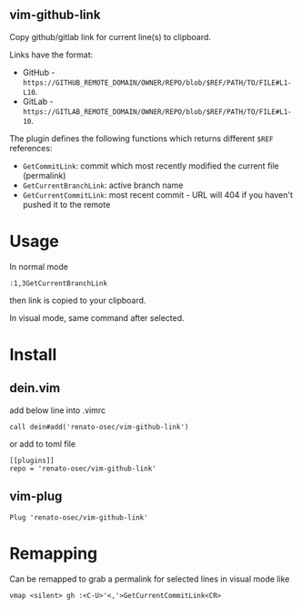 vim-github-link
---

Copy github/gitlab link for current line(s) to clipboard.

Links have the format:

- GitHub - `https://GITHUB_REMOTE_DOMAIN/OWNER/REPO/blob/$REF/PATH/TO/FILE#L1-L10`.
- GitLab - `https://GITLAB_REMOTE_DOMAIN/OWNER/REPO/blob/$REF/PATH/TO/FILE#L1-10`.

The plugin defines the following functions which returns different `$REF` references:

- `GetCommitLink`: commit which most recently modified the current file (permalink)
- `GetCurrentBranchLink`: active branch name
- `GetCurrentCommitLink`: most recent commit - URL will 404 if you haven't pushed it to the remote

# Usage
In normal mode

```
:1,3GetCurrentBranchLink
```
then link is copied to your clipboard.

In visual mode, same command after selected.

# Install
## dein.vim
add below line into .vimrc

```
call dein#add('renato-osec/vim-github-link')
```

or add to toml file

```
[[plugins]]
repo = 'renato-osec/vim-github-link'
```

## vim-plug

```
Plug 'renato-osec/vim-github-link'
```

# Remapping

Can be remapped to grab a permalink for selected lines in visual mode like

```vim
vmap <silent> gh :<C-U>'<,'>GetCurrentCommitLink<CR>
```
